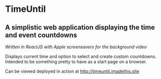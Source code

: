 # TimeUntil 
## A simplistic web application displaying the time and event countdowns

*Written in ReactJS with Apple screensavers for the background video*

Displays current time and option to select and create custom countdowns. Intended to be something pretty to have as a start page on a browser.

Can be viewed deployed in action at http://timeuntil.imadethis.site